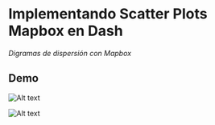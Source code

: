 # Implementando Scatter Plots Mapbox en Dash

_Digramas de dispersión con Mapbox_


## Demo

![Alt text](https://github.com/MauricioAli/Scrum_Dashboard/blob/maps_scatter_plots_on_mapbox/scattermapbox/images/demo.PNG "Implementacion Dash")


![Alt text](https://github.com/MauricioAli/Scrum_Dashboard/blob/maps_scatter_plots_on_mapbox/scattermapbox/images/demo2.PNG "Implementacion Dash")